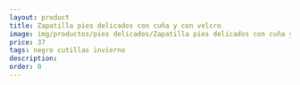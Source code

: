 ```yaml
---
layout: product
title: Zapatilla pies delicados con cuña y con velcro
image: img/productos/pies delicados/Zapatilla pies delicados con cuña y con velcro=37=negro cutillas invierno.webp
price: 37
tags: negro cutillas invierno
description: 
order: 0
---
```

